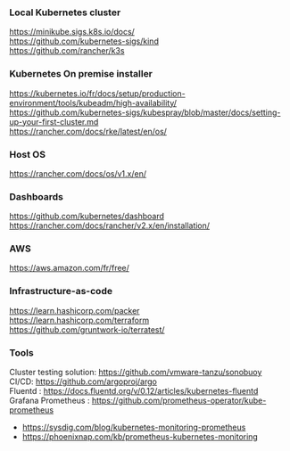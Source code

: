 ### Local Kubernetes cluster
https://minikube.sigs.k8s.io/docs/  
https://github.com/kubernetes-sigs/kind  
https://github.com/rancher/k3s  

### Kubernetes On premise installer
https://kubernetes.io/fr/docs/setup/production-environment/tools/kubeadm/high-availability/  
https://github.com/kubernetes-sigs/kubespray/blob/master/docs/setting-up-your-first-cluster.md  
https://rancher.com/docs/rke/latest/en/os/  

### Host OS
https://rancher.com/docs/os/v1.x/en/  

### Dashboards
https://github.com/kubernetes/dashboard  
https://rancher.com/docs/rancher/v2.x/en/installation/  

### AWS
https://aws.amazon.com/fr/free/  

### Infrastructure-as-code
https://learn.hashicorp.com/packer  
https://learn.hashicorp.com/terraform  
https://github.com/gruntwork-io/terratest/  

### Tools
Cluster testing solution: https://github.com/vmware-tanzu/sonobuoy  
CI/CD: https://github.com/argoproj/argo  
Fluentd : https://docs.fluentd.org/v/0.12/articles/kubernetes-fluentd  
Grafana Prometheus : https://github.com/prometheus-operator/kube-prometheus 
- https://sysdig.com/blog/kubernetes-monitoring-prometheus
- https://phoenixnap.com/kb/prometheus-kubernetes-monitoring
